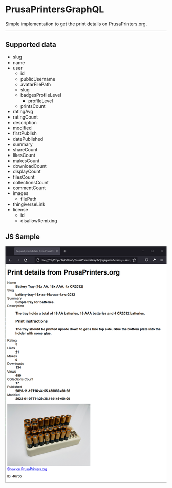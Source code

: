 # PrusaPrintersGraphQL

Simple implementation to get the print details on PrusaPrinters.org.

--------------------


## Supported data

* slug
* name
* user
	* id
	* publicUsername
	* avatarFilePath
	* slug
	* badgesProfileLevel
		* profileLevel
	* printsCount
* ratingAvg
* ratingCount
* description
* modified
* firstPublish
* datePublished
* summary
* shareCount
* likesCount
* makesCount
* downloadCount
* displayCount
* filesCount
* collectionsCount
* commentCount
* images
	* filePath
* thingiverseLink
* license
	* id
	* disallowRemixing


## JS Sample
![JS Sample](Screenshot_JS_Sample.png)
